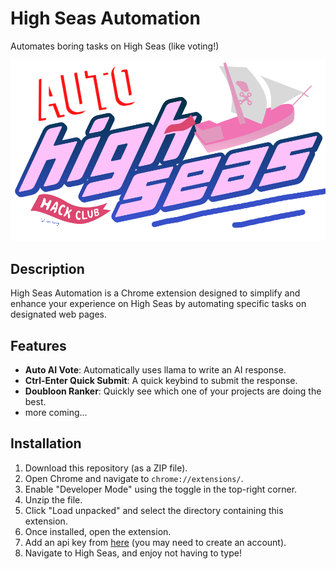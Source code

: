 # High Seas Automation
Automates boring tasks on High Seas (like voting!)

![thumbnail](https://raw.githubusercontent.com/22yeets22/High-Seas-Automation/refs/heads/main/thumbnail.png)

## Description
High Seas Automation is a Chrome extension designed to simplify and enhance your experience on High Seas by automating specific tasks on designated web pages.

## Features
- **Auto AI Vote**: Automatically uses llama to write an AI response.
- **Ctrl-Enter Quick Submit**: A quick keybind to submit the response.
- **Doubloon Ranker**: Quickly see which one of your projects are doing the best.
- more coming...

## Installation
1. Download this repository (as a ZIP file).
2. Open Chrome and navigate to `chrome://extensions/`.
3. Enable "Developer Mode" using the toggle in the top-right corner.
4. Unzip the file.
5. Click "Load unpacked" and select the directory containing this extension.
6. Once installed, open the extension.
7. Add an api key from [here](https://console.groq.com/keys) (you may need to create an account).
8. Navigate to High Seas, and enjoy not having to type!
